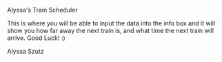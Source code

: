 Alyssa's Train Scheduler

This is where you will be able to input the data into the info box and it will show you how far away the next train is, and what time the next train will arrive. Good Luck! :) 

Alyssa Szutz
